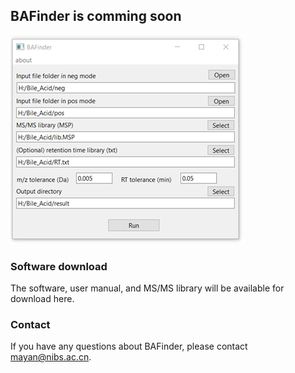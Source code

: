 ## BAFinder is comming soon

![BAFinder GUI](./doc/assets/BAFinder.png)

### Software download

The software, user manual, and MS/MS library will be available for download here.


### Contact

If you have any questions about BAFinder, please contact mayan@nibs.ac.cn.


